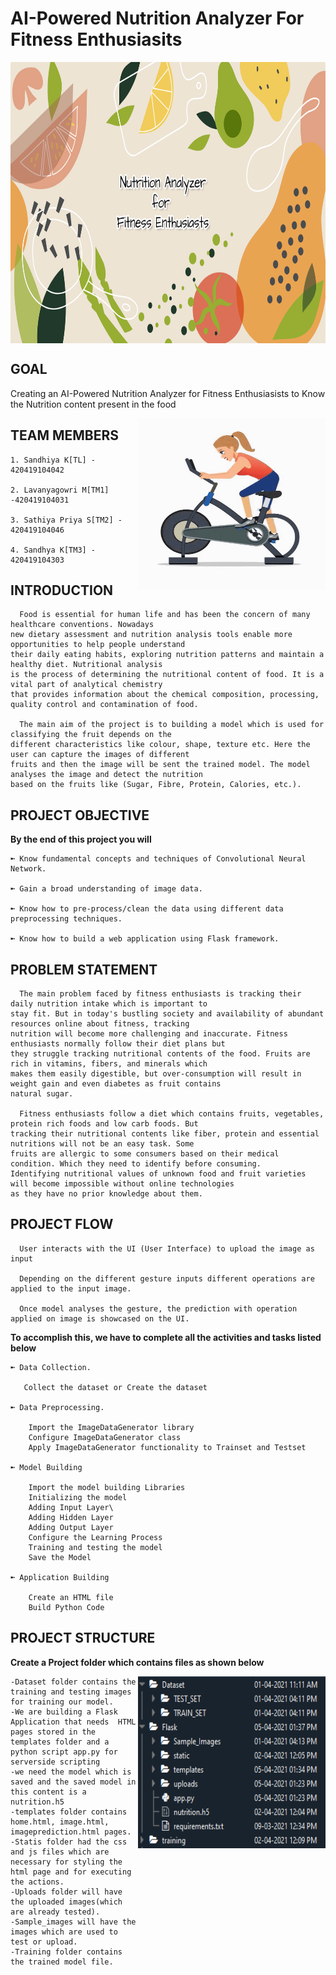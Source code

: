 # AI-Powered Nutrition Analyzer For Fitness Enthusiasits 

<img src="https://github.com/IBM-EPBL/IBM-Project-17832-1659676633/blob/main/Gif/banner.png" height=450 width=1100 align ="center">

## GOAL 

Creating an AI-Powered Nutrition Analyzer for Fitness Enthusiasists to Know the Nutrition content present in the food


<img src="https://github.com/IBM-EPBL/IBM-Project-17832-1659676633/blob/main/Gif/cycling_.gif" height=275 width=300 align="right">


##  TEAM MEMBERS
   
    1. Sandhiya K[TL] - 420419104042
    
    2. Lavanyagowri M[TM1] -420419104031
    
    3. Sathiya Priya S[TM2] - 420419104046
    
    4. Sandhya K[TM3] - 420419104303
    
    
##  INTRODUCTION

      Food is essential for human life and has been the concern of many healthcare conventions. Nowadays 
    new dietary assessment and nutrition analysis tools enable more opportunities to help people understand 
    their daily eating habits, exploring nutrition patterns and maintain a healthy diet. Nutritional analysis
    is the process of determining the nutritional content of food. It is a vital part of analytical chemistry
    that provides information about the chemical composition, processing, quality control and contamination of food.

      The main aim of the project is to building a model which is used for classifying the fruit depends on the 
    different characteristics like colour, shape, texture etc. Here the user can capture the images of different 
    fruits and then the image will be sent the trained model. The model analyses the image and detect the nutrition 
    based on the fruits like (Sugar, Fibre, Protein, Calories, etc.).
    
    
##  PROJECT OBJECTIVE
**By the end of this project you will**

    ➼ Know fundamental concepts and techniques of Convolutional Neural Network.

    ➼ Gain a broad understanding of image data.

    ➼ Know how to pre-process/clean the data using different data preprocessing techniques.

    ➼ Know how to build a web application using Flask framework.



##  PROBLEM STATEMENT

      The main problem faced by fitness enthusiasts is tracking their daily nutrition intake which is important to 
    stay fit. But in today's bustling society and availability of abundant resources online about fitness, tracking 
    nutrition will become more challenging and inaccurate. Fitness enthusiasts normally follow their diet plans but 
    they struggle tracking nutritional contents of the food. Fruits are rich in vitamins, fibers, and minerals which
    makes them easily digestible, but over-consumption will result in weight gain and even diabetes as fruit contains 
    natural sugar.
    
      Fitness enthusiasts follow a diet which contains fruits, vegetables, protein rich foods and low carb foods. But
    tracking their nutritional contents like fiber, protein and essential nutritions will not be an easy task. Some 
    fruits are allergic to some consumers based on their medical condition. Which they need to identify before consuming.
    Identifying nutritional values of unknown food and fruit varieties will become impossible without online technologies 
    as they have no prior knowledge about them.

##  PROJECT FLOW

      User interacts with the UI (User Interface) to upload the image as input

      Depending on the different gesture inputs different operations are applied to the input image.

      Once model analyses the gesture, the prediction with operation applied on image is showcased on the UI.

**To accomplish this, we have to complete all the activities and tasks listed below**

    ➼ Data Collection.

       Collect the dataset or Create the dataset

    ➼ Data Preprocessing.

        Import the ImageDataGenerator library
        Configure ImageDataGenerator class
        Apply ImageDataGenerator functionality to Trainset and Testset

    ➼ Model Building

        Import the model building Libraries
        Initializing the model
        Adding Input Layer\
        Adding Hidden Layer
        Adding Output Layer
        Configure the Learning Process
        Training and testing the model
        Save the Model

    ➼ Application Building

        Create an HTML file
        Build Python Code
        
 
 ##  PROJECT STRUCTURE
 
 **Create a Project folder which contains files as shown below**

<img src="https://github.com/IBM-EPBL/IBM-Project-17832-1659676633/blob/main/Gif/image2.png" height=275 width=300 align="right">

    -Dataset folder contains the training and testing images for training our model.
    -We are building a Flask Application that needs  HTML pages stored in the templates folder and a python script app.py for serverside scripting
    -we need the model which is saved and the saved model in this content is a nutrition.h5
    -templates folder contains home.html, image.html, imageprediction.html pages.
    -Statis folder had the css and js files which are necessary for styling the html page and for executing the actions.
    -Uploads folder will have the uploaded images(which are already tested).
    -Sample_images will have the images which are used to test or upload.
    -Training folder contains the trained model file.
